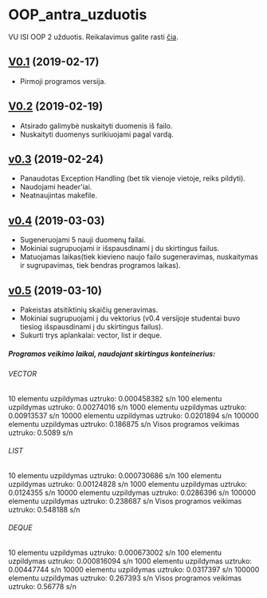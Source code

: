 # OOP_antra_uzduotis
VU ISI OOP 2 užduotis. Reikalavimus galite rasti [čia](https://github.com/objprog/paskaitos2019/wiki/2-oji-u%C5%BEduotis).

## [V0.1](https://github.com/AgneG25/OOP_antra_uzduotis/releases/tag/v0.1) (2019-02-17)
* Pirmoji programos versija.

## [V0.2](https://github.com/AgneG25/OOP_antra_uzduotis/releases/tag/vo.2) (2019-02-19)
* Atsirado galimybė nuskaityti duomenis iš failo.
* Nuskaityti duomenys surikiuojami pagal vardą.

## [v0.3](https://github.com/AgneG25/OOP_antra_uzduotis/releases/tag/v0.3) (2019-02-24)
* Panaudotas Exception Handling (bet tik vienoje vietoje, reiks pildyti).
* Naudojami header'iai.
* Neatnaujintas makefile.

## [v0.4](https://github.com/AgneG25/OOP_antra_uzduotis/releases/tag/v0.4) (2019-03-03)
* Sugeneruojami 5 nauji duomenų failai.
* Mokiniai sugrupuojami ir išspausdinami į du skirtingus failus.
* Matuojamas laikas(tiek kievieno naujo failo sugeneravimas, nuskaitymas ir sugrupavimas, tiek bendras programos laikas).

## [v0.5](https://github.com/AgneG25/OOP_antra_uzduotis/releases/tag/v0.5) (2019-03-10)
* Pakeistas atsitiktinių skaičių generavimas.
* Mokiniai sugrupuojami į du vektorius (v0.4 versijoje studentai buvo tiesiog išspausdinami į du skirtingus failus).
* Sukurti trys aplankalai: vector, list ir deque.

##### Programos veikimo laikai, naudojant skirtingus konteinerius:

###### VECTOR
10 elementu uzpildymas uztruko: 0.000458382 s/n
100 elementu uzpildymas uztruko: 0.00274016 s/n
1000 elementu uzpildymas uztruko: 0.00913537 s/n
10000 elementu uzpildymas uztruko: 0.0201894 s/n
100000 elementu uzpildymas uztruko: 0.186875 s/n
Visos programos veikimas uztruko: 0.5089 s/n

###### LIST
10 elementu uzpildymas uztruko: 0.000730686 s/n
100 elementu uzpildymas uztruko: 0.00124828 s/n
1000 elementu uzpildymas uztruko: 0.0124355 s/n
10000 elementu uzpildymas uztruko: 0.0286396 s/n
100000 elementu uzpildymas uztruko: 0.238687 s/n
Visos programos veikimas uztruko: 0.548188 s/n

###### DEQUE
10 elementu uzpildymas uztruko: 0.000673002 s/n
100 elementu uzpildymas uztruko: 0.000816094 s/n
1000 elementu uzpildymas uztruko: 0.00447744 s/n
10000 elementu uzpildymas uztruko: 0.0317397 s/n
100000 elementu uzpildymas uztruko: 0.267393 s/n
Visos programos veikimas uztruko: 0.56778 s/n


